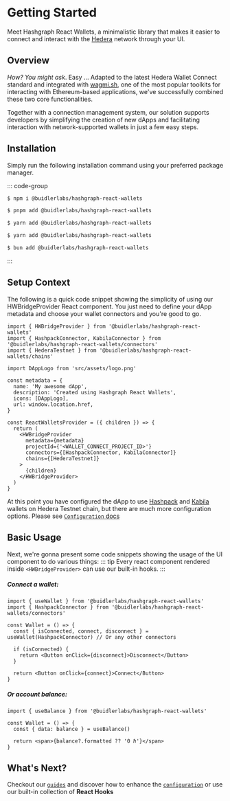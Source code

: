 # Getting Started

Meet Hashgraph React Wallets, a minimalistic library that makes it easier to connect and interact with the <a class="link" href="https://hedera.com/" target="_blank">Hedera</a> network through your UI.

## Overview

_How? You might ask_. Easy ... Adapted to the latest Hedera Wallet Connect standard and integrated with [wagmi.sh](https://wagmi.sh/), one of the most popular toolkits for interacting with Ethereum-based applications, we've successfully combined these two core functionalities.

Together with a connection management system, our solution supports developers by simplifying the creation of new dApps and facilitating interaction with network-supported wallets in just a few easy steps.

## Installation

Simply run the following installation command using your preferred package manager.

::: code-group

```sh [npm]
$ npm i @buidlerlabs/hashgraph-react-wallets
```

```sh [pnpm]
$ pnpm add @buidlerlabs/hashgraph-react-wallets
```

```sh [yarn]
$ yarn add @buidlerlabs/hashgraph-react-wallets
```

```sh [yarn (pnp)]
$ yarn add @buidlerlabs/hashgraph-react-wallets
```

```sh [bun]
$ bun add @buidlerlabs/hashgraph-react-wallets
```

:::

## Setup Context

The following is a quick code snippet showing the simplicity of using our HWBridgeProvider React component. You just need to define your dApp metadata and choose your wallet connectors and you're good to go.

```tsx{1-3,7-12,16-23}
import { HWBridgeProvider } from '@buidlerlabs/hashgraph-react-wallets'
import { HashpackConnector, KabilaConnector } from '@buidlerlabs/hashgraph-react-wallets/connectors'
import { HederaTestnet } from '@buidlerlabs/hashgraph-react-wallets/chains'

import DAppLogo from 'src/assets/logo.png'

const metadata = {
  name: 'My awesome dApp',
  description: 'Created using Hashgraph React Wallets',
  icons: [DAppLogo],
  url: window.location.href,
}

const ReactWalletsProvider = ({ children }) => {
  return (
    <HWBridgeProvider
      metadata={metadata}
      projectId={'<WALLET_CONNECT_PROJECT_ID>'}
      connectors={[HashpackConnector, KabilaConnector]}
      chains={[HederaTestnet]}
    >
      {children}
    </HWBridgeProvider>
  )
}
```

At this point you have configured the dApp to use [Hashpack](https://www.hashpack.app/) and [Kabila](https://www.kabila.app/wallet) wallets on Hedera Testnet chain, but there are much more configuration options. Please see [`Configuration` docs](/configuration)

## Basic Usage

Next, we're gonna present some code snippets showing the usage of the UI component to do various things:
::: tip
Every react component rendered inside `<HWBridgeProvider>` can use our built-in hooks.
:::

##### Connect a wallet:

```tsx{5}
import { useWallet } from '@buidlerlabs/hashgraph-react-wallets'
import { HashpackConnector } from '@buidlerlabs/hashgraph-react-wallets/connectors'

const Wallet = () => {
  const { isConnected, connect, disconnect } = useWallet(HashpackConnector) // Or any other connectors

  if (isConnected) {
    return <Button onClick={disconnect}>Disconnect</Button>
  }

  return <Button onClick={connect}>Connect</Button>
}
```

##### Or account balance:

```tsx{4}
import { useBalance } from '@buidlerlabs/hashgraph-react-wallets'

const Wallet = () => {
  const { data: balance } = useBalance()

  return <span>{balance?.formatted ?? '0 ℏ'}</span>
}
```

## What's Next?

Checkout our [`guides`](/guides/connect-wallet) and discover how to enhance the [`configuration`](/configuration) or use our built-in collection of **React Hooks**
